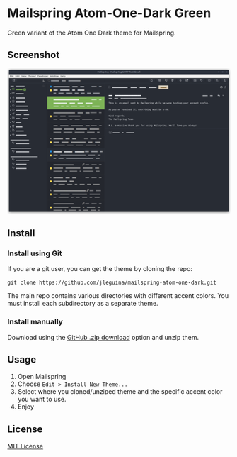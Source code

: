 # Mailspring Atom-One-Dark Green

Green variant of the Atom One Dark theme for Mailspring.

## Screenshot

![Atom One Dark Green](/one-dark-green/screenshot/custom-theme.png "Atom One Dark Green")

## Install

### Install using Git

If you are a git user, you can get the theme by cloning the repo:

    git clone https://github.com/jleguina/mailspring-atom-one-dark.git

The main repo contains various directories with different accent colors. You must install each subdirectory as a separate theme.

### Install manually

Download using the [GitHub .zip download](https://github.com/jleguina/mailspring-atom-one-dark/archive/refs/heads/master.zip) option and unzip them.

## Usage

1. Open Mailspring
2. Choose `Edit > Install New Theme...`
3. Select where you cloned/unziped theme and the specific accent color you want to use.
4. Enjoy

## License

[MIT License](./LICENSE.md)
